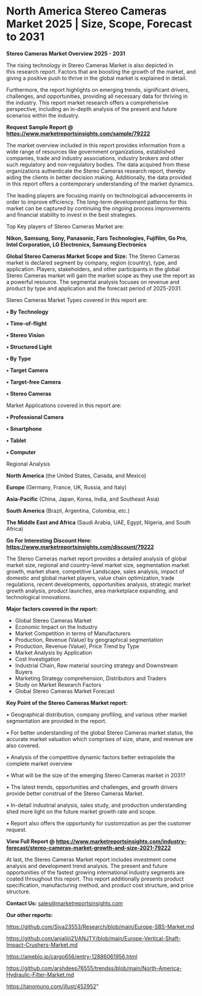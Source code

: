 # North America Stereo Cameras Market 2025 | Size, Scope, Forecast to 2031

<Strong> Stereo Cameras Market Overview 2025 - 2031</strong>

The rising technology in Stereo Cameras Market is also depicted in this research report. Factors that are boosting the growth of the market, and giving a positive push to thrive in the global market is explained in detail.

Furthermore, the report highlights on emerging trends, significant drivers, challenges, and opportunities, providing all necessary data for thriving in the industry. This report market research offers a comprehensive perspective, including an in-depth analysis of the present and future scenarios within the industry.

<strong>Request Sample Report @ <a href=https://www.marketreportsinsights.com/sample/79222>https://www.marketreportsinsights.com/sample/79222</a></strong>

The market overview included in this report provides information from a wide range of resources like government organizations, established companies, trade and industry associations, industry brokers and other such regulatory and non-regulatory bodies. The data acquired from these organizations authenticate the Stereo Cameras research report, thereby aiding the clients in better decision making. Additionally, the data provided in this report offers a contemporary understanding of the market dynamics.

The leading players are focusing mainly on technological advancements in order to improve efficiency. The long-term development patterns for this market can be captured by continuing the ongoing process improvements and financial stability to invest in the best strategies.

Top Key players of Stereo Cameras Market are:

<strong>Nikon, Samsung, Sony, Panasonic, Faro Technologies, Fujifilm, Go Pro, Intel Corporation, LG Electronics, Samsung Electronics</strong>

<strong><b>Global Stereo Cameras Market Scope and Size:</b></strong>
The Stereo Cameras market is declared segment by company, region (country), type, and application. Players, stakeholders, and other participants in the global Stereo Cameras market will gain the market scope as they use the report as a powerful resource. The segmental analysis focuses on revenue and product by type and application and the forecast period of 2025-2031.

Stereo Cameras Market Types covered in this report are:

<strong>• By Technology

• Time-of-flight

• Stereo Vision

• Structured Light

• By Type

• Target Camera

• Target-free Camera

• Stereo Cameras</strong>

Market Applications covered in this report are:

<strong>• Professional Camera

• Smartphone

• Tablet

• Computer</strong> 

Regional Analysis

<strong>North America</strong> (the United States, Canada, and Mexico)

<strong>Europe</strong> (Germany, France, UK, Russia, and Italy)

<strong>Asia-Pacific</strong> (China, Japan, Korea, India, and Southeast Asia)

<strong>South America</strong> (Brazil, Argentina, Colombia, etc.)

<strong>The Middle East and Africa</strong> (Saudi Arabia, UAE, Egypt, Nigeria, and South Africa)

<strong>Go For Interesting Discount Here: <a href=https://www.marketreportsinsights.com/discount/79222>https://www.marketreportsinsights.com/discount/79222</a></strong>

The Stereo Cameras market report provides a detailed analysis of global market size, regional and country-level market size, segmentation market growth, market share, competitive Landscape, sales analysis, impact of domestic and global market players, value chain optimization, trade regulations, recent developments, opportunities analysis, strategic market growth analysis, product launches, area marketplace expanding, and technological innovations.

<strong><b>Major factors covered in the report:</b></strong>
<ul>
  <li>Global Stereo Cameras Market </li>
  <li>Economic Impact on the Industry</li>
  <li>Market Competition in terms of Manufacturers</li>
  <li>Production, Revenue (Value) by geographical segmentation</li>
  <li>Production, Revenue (Value), Price Trend by Type</li>
  <li>Market Analysis by Application</li>
  <li>Cost Investigation</li>
  <li>Industrial Chain, Raw material sourcing strategy and Downstream Buyers</li>
  <li>Marketing Strategy comprehension, Distributors and Traders</li>
  <li>Study on Market Research Factors</li>
  <li>Global Stereo Cameras Market Forecast</li>
</ul>

<strong><b>Key Point of the Stereo Cameras Market report:</b></strong>

• Geographical distribution, company profiling, and various other market segmentation are provided in the report.

• For better understanding of the global Stereo Cameras market status, the accurate market valuation which comprises of size, share, and revenue are also covered.

• Analysis of the competitive dynamic factors better extrapolate the complete market overview

• What will be the size of the emerging Stereo Cameras market in 2031?

• The latest trends, opportunities and challenges, and growth drivers provide better construal of the Stereo Cameras Market.

• In-detail industrial analysis, sales study, and production understanding shed more light on the future market growth rate and scope.

• Report also offers the opportunity for customization as per the customer request.

<strong><b>View Full Report @ <a href=https://www.marketreportsinsights.com/industry-forecast/stereo-cameras-market-growth-and-size-2021-79222>https://www.marketreportsinsights.com/industry-forecast/stereo-cameras-market-growth-and-size-2021-79222</a></b></strong>


At last, the Stereo Cameras Market report includes investment come analysis and development trend analysis. The present and future opportunities of the fastest growing international industry segments are coated throughout this report. This report additionally presents product specification, manufacturing method, and product cost structure, and price structure.

<strong>Contact Us:</strong>
sales@marketreportsinsights.com

<strong>Our other reports:</strong>

<a href=https://github.com/Siya23553/Research/blob/main/Europe-SBS-Market.md>https://github.com/Siya23553/Research/blob/main/Europe-SBS-Market.md</a>

<a href=https://github.com/anjaliiii21/ANJTY/blob/main/Europe-Vertical-Shaft-Impact-Crushers-Market.md>https://github.com/anjaliiii21/ANJTY/blob/main/Europe-Vertical-Shaft-Impact-Crushers-Market.md</a>

<a href=https://ameblo.jp/cargo656/entry-12886061956.html>https://ameblo.jp/cargo656/entry-12886061956.html</a>

<a href=https://github.com/arshdeep76555/trendss/blob/main/North-America-Hydraulic-Filter-Market.md>https://github.com/arshdeep76555/trendss/blob/main/North-America-Hydraulic-Filter-Market.md</a>

<a href=https://tanomuno.com/illust/452952>https://tanomuno.com/illust/452952</a>"
